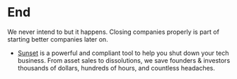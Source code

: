 # End

We never intend to but it happens. Closing companies properly is part of starting better companies later on.

- [Sunset](https://www.sunsethq.com) is a powerful and compliant tool to help you shut down your tech business.  From asset sales to dissolutions, we save founders & investors thousands of dollars, hundreds of hours, and countless headaches.